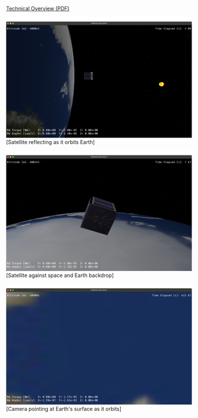 [Technical Overview (PDF)](./docs/satellite_technical_overview.pdf)

![Free View](./preview/free_shot1.png)  
[Satellite reflecting as it orbits Earth]

![Follow View](./preview/follow_shot.png)
[Satellite against space and Earth backdrop]

![Onboard View](./preview/nadir_shot.png)
[Camera pointing at Earth's surface as it orbits]
